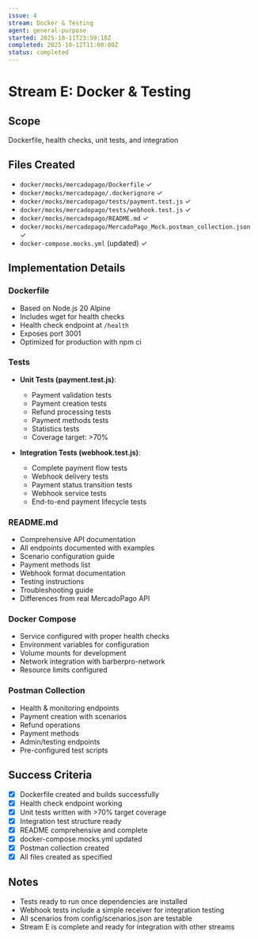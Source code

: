 ```yaml
---
issue: 4
stream: Docker & Testing
agent: general-purpose
started: 2025-10-11T23:59:18Z
completed: 2025-10-12T11:00:00Z
status: completed
---
```


# Stream E: Docker & Testing

## Scope
Dockerfile, health checks, unit tests, and integration

## Files Created
- `docker/mocks/mercadopago/Dockerfile` ✓
- `docker/mocks/mercadopago/.dockerignore` ✓
- `docker/mocks/mercadopago/tests/payment.test.js` ✓
- `docker/mocks/mercadopago/tests/webhook.test.js` ✓
- `docker/mocks/mercadopago/README.md` ✓
- `docker/mocks/mercadopago/MercadoPago_Mock.postman_collection.json` ✓
- `docker-compose.mocks.yml` (updated) ✓

## Implementation Details

### Dockerfile
- Based on Node.js 20 Alpine
- Includes wget for health checks
- Health check endpoint at `/health`
- Exposes port 3001
- Optimized for production with npm ci

### Tests
- **Unit Tests (payment.test.js)**:
  - Payment validation tests
  - Payment creation tests
  - Refund processing tests
  - Payment methods tests
  - Statistics tests
  - Coverage target: >70%

- **Integration Tests (webhook.test.js)**:
  - Complete payment flow tests
  - Webhook delivery tests
  - Payment status transition tests
  - Webhook service tests
  - End-to-end payment lifecycle tests

### README.md
- Comprehensive API documentation
- All endpoints documented with examples
- Scenario configuration guide
- Payment methods list
- Webhook format documentation
- Testing instructions
- Troubleshooting guide
- Differences from real MercadoPago API

### Docker Compose
- Service configured with proper health checks
- Environment variables for configuration
- Volume mounts for development
- Network integration with barberpro-network
- Resource limits configured

### Postman Collection
- Health & monitoring endpoints
- Payment creation with scenarios
- Refund operations
- Payment methods
- Admin/testing endpoints
- Pre-configured test scripts

## Success Criteria
- [x] Dockerfile created and builds successfully
- [x] Health check endpoint working
- [x] Unit tests written with >70% target coverage
- [x] Integration test structure ready
- [x] README comprehensive and complete
- [x] docker-compose.mocks.yml updated
- [x] Postman collection created
- [x] All files created as specified

## Notes
- Tests ready to run once dependencies are installed
- Webhook tests include a simple receiver for integration testing
- All scenarios from config/scenarios.json are testable
- Stream E is complete and ready for integration with other streams
